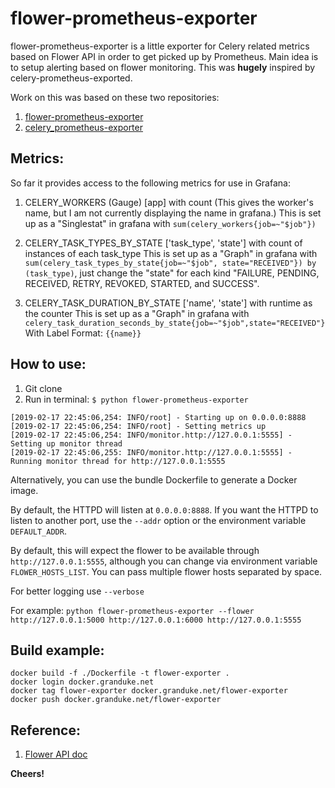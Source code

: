 # flower-prometheus-exporter

flower-prometheus-exporter is a little exporter for Celery related metrics based on Flower API in 
order to get picked up by Prometheus. Main idea is to setup alerting based on flower monitoring. 
This was **hugely** inspired by celery-prometheus-exported. 

Work on this was based on these two repositories:

1. [flower-prometheus-exporter](https://github.com/vooydzig/flower-prometheus-exporter)
1. [celery_prometheus-exporter](https://github.com/zerok/celery-prometheus-exporter)

## Metrics:

So far it provides access to the following metrics for use in Grafana:

1) CELERY_WORKERS (Gauge) [app] with count   (This gives the worker's name, but I am not currently displaying the name in grafana.)
   This is set up as a "Singlestat" in grafana with `sum(celery_workers{job=~"$job"})`

2) CELERY_TASK_TYPES_BY_STATE ['task_type', 'state'] with count of instances of each task_type
   This is set up as a "Graph" in grafana with `sum(celery_task_types_by_state{job=~"$job", state="RECEIVED"}) by (task_type)`,
   just change the "state" for each kind "FAILURE, PENDING, RECEIVED, RETRY, REVOKED, STARTED, and SUCCESS".

3) CELERY_TASK_DURATION_BY_STATE ['name', 'state'] with runtime as the counter
   This is set up as a "Graph" in grafana with `celery_task_duration_seconds_by_state{job=~"$job",state="RECEIVED"}`
   With Label Format: `{{name}}`

## How to use:

1. Git clone
1. Run in terminal: `$ python flower-prometheus-exporter`

```
[2019-02-17 22:45:06,254: INFO/root] - Starting up on 0.0.0.0:8888
[2019-02-17 22:45:06,254: INFO/root] - Setting metrics up
[2019-02-17 22:45:06,254: INFO/monitor.http://127.0.0.1:5555] - Setting up monitor thread
[2019-02-17 22:45:06,255: INFO/monitor.http://127.0.0.1:5555] - Running monitor thread for http://127.0.0.1:5555
```

Alternatively, you can use the bundle Dockerfile to generate a
Docker image.

By default, the HTTPD will listen at `0.0.0.0:8888`. If you want the HTTPD
to listen to another port, use the `--addr` option or the environment variable
`DEFAULT_ADDR`.

By default, this will expect the flower to be available through
`http://127.0.0.1:5555`, although you can change via environment variable
`FLOWER_HOSTS_LIST`. You can pass multiple flower hosts separated by space. 

For better logging use `--verbose` 

For example:
`python flower-prometheus-exporter --flower http://127.0.0.1:5000 http://127.0.0.1:6000 http://127.0.0.1:5555
`
## Build example:

```
docker build -f ./Dockerfile -t flower-exporter .
docker login docker.granduke.net
docker tag flower-exporter docker.granduke.net/flower-exporter
docker push docker.granduke.net/flower-exporter
```

## Reference:

1. [Flower API doc](https://flower.readthedocs.io/en/latest/api.html)

**Cheers!**
